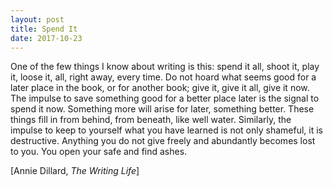 ```yaml
---
layout: post
title: Spend It
date: 2017-10-23
---
```


One of the few things I know about writing is this: spend it all, shoot it, play it, loose it, all, right away, every time. Do not hoard what seems good for a later place in the book, or for another book; give it, give it all, give it now. The impulse to save something good for a better place later is the signal to spend it now. Something more will arise for later, something better. These things fill in from behind, from beneath, like well water. Similarly, the impulse to keep to yourself what you have learned is not only shameful, it is destructive. Anything you do not give freely and abundantly becomes lost to you. You open your safe and find ashes.

[Annie Dillard, _The Writing Life_]
